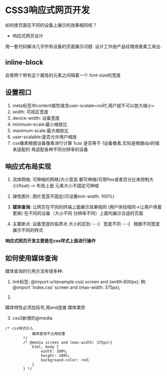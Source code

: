 # CSS3响应式网页开发

如何使页面在不同的设备上展示的效果相同呢？

-  响应式网页设计

用一套代码解决几乎所有设备的页面展示问题.
设计工作由产品经理或者美工来出.

## inline-block

会使两个带有这个属性的元素之间隔着一个 font-size的宽度

## 设置视口

1. meta标签中content属性值含user-scalale=no时,用户就不可以放大缩小+
2. width: 可视区宽度
3. device-width: 设备宽度
4. minimum-scale:最小缩放比
5. maximum-scale:最大缩放比
6. user-scalable:是否允许用户缩放
7. css像素根据设备像素进行计算   1css 是否等于 1设备像素,实际是根据dpi的值来适配的
   再适配各种不同分辨率的设备


## 响应式布局实现

1. 流体网格: 可伸缩的网格(大小宽高 都可伸缩(可用flex或者百分比来控制大小)float)--> 布局上面 元素大小不固定可伸缩
2. 弹性图片: 图片宽高不固定(可设置min-width: 100%)
3. **媒体查询**: 让网页在不同的终端上面展示效果相同 (用户体验相同->让用户用着更爽)
                在不同的设备（大小不同 分辨率不同）上面均展示合适的页面

4. 主要断点: 设备宽度的临界点 
大小的区别 ---》 宽度不同   ---》 根据不同宽度展示不同的样式

**响应式网页开发主要是在css样式上面进行操作**


## 如何使用媒体查询

媒体查询的引用方法有很多种:

1. link标签:
    @import url(example.css) screen and (width:800px);
    例:    @import 'index.css' screen and (max-width: 375px);


2. <link rel="stylesheet" media="screen and (max-width: 375px)" href="index.css">
媒体特性必须加括号,用and连接 媒体类型

3. css3新增的@media

```
/* css样式引入
            媒体查询不占用权重
        */
        /* @media screen and (max-width: 375px){
            html, body {
                width: 100%;
                height: 100%;
                background-color: red;
            }
        } */
```
